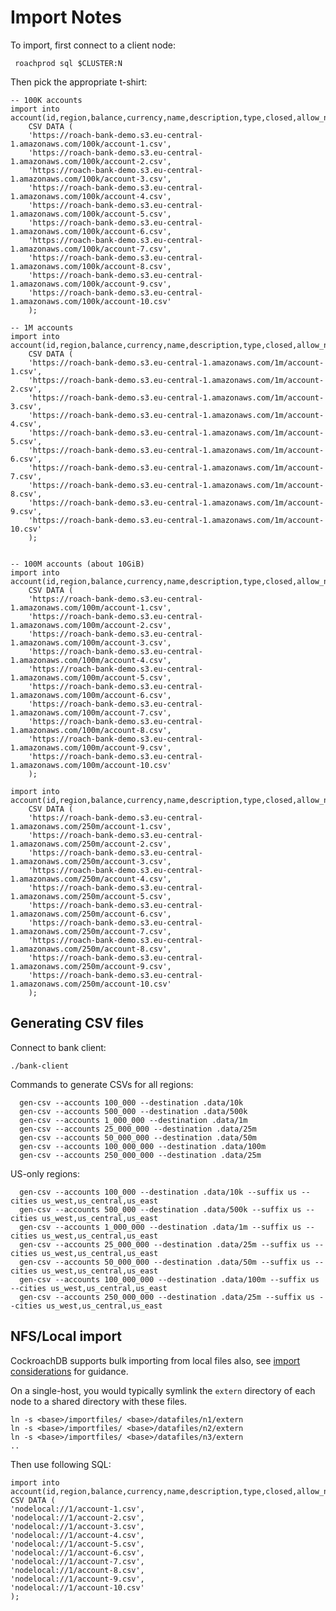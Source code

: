 # Import Notes

To import, first connect to a client node:

     roachprod sql $CLUSTER:N

Then pick the appropriate t-shirt:

    -- 100K accounts
    import into account(id,region,balance,currency,name,description,type,closed,allow_negative,updated)
        CSV DATA (
        'https://roach-bank-demo.s3.eu-central-1.amazonaws.com/100k/account-1.csv',
        'https://roach-bank-demo.s3.eu-central-1.amazonaws.com/100k/account-2.csv',
        'https://roach-bank-demo.s3.eu-central-1.amazonaws.com/100k/account-3.csv',
        'https://roach-bank-demo.s3.eu-central-1.amazonaws.com/100k/account-4.csv',
        'https://roach-bank-demo.s3.eu-central-1.amazonaws.com/100k/account-5.csv',
        'https://roach-bank-demo.s3.eu-central-1.amazonaws.com/100k/account-6.csv',
        'https://roach-bank-demo.s3.eu-central-1.amazonaws.com/100k/account-7.csv',
        'https://roach-bank-demo.s3.eu-central-1.amazonaws.com/100k/account-8.csv',
        'https://roach-bank-demo.s3.eu-central-1.amazonaws.com/100k/account-9.csv',
        'https://roach-bank-demo.s3.eu-central-1.amazonaws.com/100k/account-10.csv'
        );
    
    -- 1M accounts
    import into account(id,region,balance,currency,name,description,type,closed,allow_negative,updated)
        CSV DATA (
        'https://roach-bank-demo.s3.eu-central-1.amazonaws.com/1m/account-1.csv',
        'https://roach-bank-demo.s3.eu-central-1.amazonaws.com/1m/account-2.csv',
        'https://roach-bank-demo.s3.eu-central-1.amazonaws.com/1m/account-3.csv',
        'https://roach-bank-demo.s3.eu-central-1.amazonaws.com/1m/account-4.csv',
        'https://roach-bank-demo.s3.eu-central-1.amazonaws.com/1m/account-5.csv',
        'https://roach-bank-demo.s3.eu-central-1.amazonaws.com/1m/account-6.csv',
        'https://roach-bank-demo.s3.eu-central-1.amazonaws.com/1m/account-7.csv',
        'https://roach-bank-demo.s3.eu-central-1.amazonaws.com/1m/account-8.csv',
        'https://roach-bank-demo.s3.eu-central-1.amazonaws.com/1m/account-9.csv',
        'https://roach-bank-demo.s3.eu-central-1.amazonaws.com/1m/account-10.csv'
        );
    
    
    -- 100M accounts (about 10GiB)
    import into account(id,region,balance,currency,name,description,type,closed,allow_negative,updated)
        CSV DATA (
        'https://roach-bank-demo.s3.eu-central-1.amazonaws.com/100m/account-1.csv',
        'https://roach-bank-demo.s3.eu-central-1.amazonaws.com/100m/account-2.csv',
        'https://roach-bank-demo.s3.eu-central-1.amazonaws.com/100m/account-3.csv',
        'https://roach-bank-demo.s3.eu-central-1.amazonaws.com/100m/account-4.csv',
        'https://roach-bank-demo.s3.eu-central-1.amazonaws.com/100m/account-5.csv',
        'https://roach-bank-demo.s3.eu-central-1.amazonaws.com/100m/account-6.csv',
        'https://roach-bank-demo.s3.eu-central-1.amazonaws.com/100m/account-7.csv',
        'https://roach-bank-demo.s3.eu-central-1.amazonaws.com/100m/account-8.csv',
        'https://roach-bank-demo.s3.eu-central-1.amazonaws.com/100m/account-9.csv',
        'https://roach-bank-demo.s3.eu-central-1.amazonaws.com/100m/account-10.csv'
        );
    
    import into account(id,region,balance,currency,name,description,type,closed,allow_negative,updated)
        CSV DATA (
        'https://roach-bank-demo.s3.eu-central-1.amazonaws.com/250m/account-1.csv',
        'https://roach-bank-demo.s3.eu-central-1.amazonaws.com/250m/account-2.csv',
        'https://roach-bank-demo.s3.eu-central-1.amazonaws.com/250m/account-3.csv',
        'https://roach-bank-demo.s3.eu-central-1.amazonaws.com/250m/account-4.csv',
        'https://roach-bank-demo.s3.eu-central-1.amazonaws.com/250m/account-5.csv',
        'https://roach-bank-demo.s3.eu-central-1.amazonaws.com/250m/account-6.csv',
        'https://roach-bank-demo.s3.eu-central-1.amazonaws.com/250m/account-7.csv',
        'https://roach-bank-demo.s3.eu-central-1.amazonaws.com/250m/account-8.csv',
        'https://roach-bank-demo.s3.eu-central-1.amazonaws.com/250m/account-9.csv',
        'https://roach-bank-demo.s3.eu-central-1.amazonaws.com/250m/account-10.csv'
        );


## Generating CSV files

Connect to bank client:

    ./bank-client

Commands to generate CSVs for all regions:

      gen-csv --accounts 100_000 --destination .data/10k
      gen-csv --accounts 500_000 --destination .data/500k
      gen-csv --accounts 1_000_000 --destination .data/1m
      gen-csv --accounts 25_000_000 --destination .data/25m
      gen-csv --accounts 50_000_000 --destination .data/50m
      gen-csv --accounts 100_000_000 --destination .data/100m
      gen-csv --accounts 250_000_000 --destination .data/25m

US-only regions:

      gen-csv --accounts 100_000 --destination .data/10k --suffix us --cities us_west,us_central,us_east
      gen-csv --accounts 500_000 --destination .data/500k --suffix us --cities us_west,us_central,us_east
      gen-csv --accounts 1_000_000 --destination .data/1m --suffix us --cities us_west,us_central,us_east
      gen-csv --accounts 25_000_000 --destination .data/25m --suffix us --cities us_west,us_central,us_east
      gen-csv --accounts 50_000_000 --destination .data/50m --suffix us --cities us_west,us_central,us_east
      gen-csv --accounts 100_000_000 --destination .data/100m --suffix us --cities us_west,us_central,us_east
      gen-csv --accounts 250_000_000 --destination .data/25m --suffix us --cities us_west,us_central,us_east

## NFS/Local import
              
CockroachDB supports bulk importing from local files also, see 
[import considerations](https://www.cockroachlabs.com/docs/v20.2/use-cloud-storage-for-bulk-operations.html#considerations) 
for guidance.

On a single-host, you would typically symlink the `extern` directory of each node to a shared directory 
with these files.

    ln -s <base>/importfiles/ <base>/datafiles/n1/extern
    ln -s <base>/importfiles/ <base>/datafiles/n2/extern
    ln -s <base>/importfiles/ <base>/datafiles/n3/extern
    ..

Then use following SQL:

    import into account(id,region,balance,currency,name,description,type,closed,allow_negative,updated)
    CSV DATA (
    'nodelocal://1/account-1.csv',
    'nodelocal://1/account-2.csv',
    'nodelocal://1/account-3.csv',
    'nodelocal://1/account-4.csv',
    'nodelocal://1/account-5.csv',
    'nodelocal://1/account-6.csv',
    'nodelocal://1/account-7.csv',
    'nodelocal://1/account-8.csv',
    'nodelocal://1/account-9.csv',
    'nodelocal://1/account-10.csv'
    );
